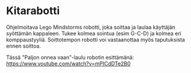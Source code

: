# Kitarabotti

Ohjelmoitava Lego Mindstorms robotti, joka soittaa ja laulaa käyttäjän syöttämän kappaleen.
Tukee kolmea sointua (esim G-C-D) ja kolmea eri komppaustyyliä.
Soittotempon robotti voi vastaanottaa myös taputuksista ennen soittoa.

Tässä "Paljon onnea vaan"-laulu robotin esittämänä: https://www.youtube.com/watch?v=mPICdDTe2B0
